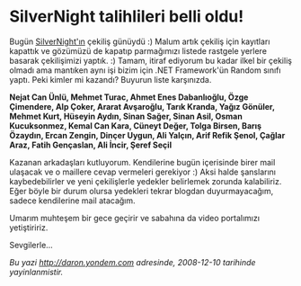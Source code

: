 # SilverNight talihlileri belli oldu! 

Bugün [SilverNight'ın](http://www.silvernight.ms) çekiliş günüydü :)
Malum artık çekiliş için kayıtları kapattık ve gözümüzü de kapatıp
parmağımızı listede rastgele yerlere basarak çekilişimizi yaptık. :)
Tamam, itiraf ediyorum bu kadar ilkel bir çekiliş olmadı ama mantıken
aynı işi bizim için .NET Framework'ün Random sınıfı yaptı. Peki kimler
mi kazandı? Buyurun liste karşınızda.

**Nejat Can Ünlü, Mehmet Turac, Ahmet Enes Dabanlıoğlu, Özge Çimendere,
Alp Çoker, Ararat Avşaroğlu, Tarık Kranda, Yağız Gönüler, Mehmet Kurt,
Hüseyin Aydın, Sinan Sağer, Sinan Asil, Osman Kucuksonmez, Kemal Can
Kara, Cüneyt Değer, Tolga Birsen, Barış Özaydın, Ercan Zengin, Dinçer
Uygun, Ali Yalçın, Arif Refik Şenol, Çağlar Araz, Fatih Gençaslan, Ali
İncir, Şeref Seçil**

Kazanan arkadaşları kutluyorum. Kendilerine bugün içerisinde birer mail
ulaşacak ve o maillere cevap vermeleri gerekiyor :) Aksi halde
şanslarını kaybedebilirler ve yeni çekilişlerle yedekler belirlemek
zorunda kalabiliriz. Eğer böyle bir durum olursa yedekleri tekrar
blogdan duyurmayacağım, sadece kendilerine mail atacağım.

Umarım muhteşem bir gece geçirir ve sabahına da video portalımızı
yetiştiririz.

Sevgilerle...


*Bu yazi http://daron.yondem.com adresinde, 2008-12-10 tarihinde yayinlanmistir.*